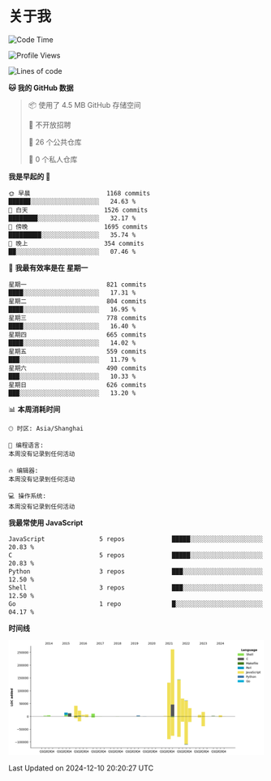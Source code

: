 # 关于我

<!--START_SECTION:waka-->
![Code Time](http://img.shields.io/badge/Code%20Time-891%20hrs%2019%20mins-blue)

![Profile Views](http://img.shields.io/badge/%E4%B8%AA%E4%BA%BA%E8%B5%84%E6%96%99%E8%A7%82%E7%9C%8B%E6%AC%A1%E6%95%B0-0-blue)

![Lines of code](https://img.shields.io/badge/%E4%BB%8E%E3%80%8CHello%20World%E3%80%8D%E8%B5%B7%E6%88%91%E5%B7%B2%E7%BB%8F%E5%86%99%E4%BA%86-850.2%20thousand%20%E8%A1%8C%E4%BB%A3%E7%A0%81-blue)

**🐱 我的 GitHub 数据** 

> 📦  使用了 4.5 MB GitHub 存储空间 
 > 
> 🚫 不开放招聘
 > 
> 📜 26 个公共仓库 
 > 
> 🔑 0 个私人仓库 
 > 
**我是早起的 🐤** 

```text
🌞 早晨                     1168 commits        ██████░░░░░░░░░░░░░░░░░░░   24.63 % 
🌆 白天                     1526 commits        ████████░░░░░░░░░░░░░░░░░   32.17 % 
🌃 傍晚                     1695 commits        █████████░░░░░░░░░░░░░░░░   35.74 % 
🌙 晚上                     354 commits         ██░░░░░░░░░░░░░░░░░░░░░░░   07.46 % 
```
📅 **我最有效率是在 星期一** 

```text
星期一                      821 commits         ████░░░░░░░░░░░░░░░░░░░░░   17.31 % 
星期二                      804 commits         ████░░░░░░░░░░░░░░░░░░░░░   16.95 % 
星期三                      778 commits         ████░░░░░░░░░░░░░░░░░░░░░   16.40 % 
星期四                      665 commits         ████░░░░░░░░░░░░░░░░░░░░░   14.02 % 
星期五                      559 commits         ███░░░░░░░░░░░░░░░░░░░░░░   11.79 % 
星期六                      490 commits         ███░░░░░░░░░░░░░░░░░░░░░░   10.33 % 
星期日                      626 commits         ███░░░░░░░░░░░░░░░░░░░░░░   13.20 % 
```


📊 **本周消耗时间** 

```text
🕑︎ 时区: Asia/Shanghai

💬 编程语言: 
本周没有记录到任何活动

🔥 编辑器: 
本周没有记录到任何活动

💻 操作系统: 
本周没有记录到任何活动
```

**我最常使用 JavaScript** 

```text
JavaScript               5 repos             █████░░░░░░░░░░░░░░░░░░░░   20.83 % 
C                        5 repos             █████░░░░░░░░░░░░░░░░░░░░   20.83 % 
Python                   3 repos             ███░░░░░░░░░░░░░░░░░░░░░░   12.50 % 
Shell                    3 repos             ███░░░░░░░░░░░░░░░░░░░░░░   12.50 % 
Go                       1 repo              █░░░░░░░░░░░░░░░░░░░░░░░░   04.17 % 
```



**时间线**

![Lines of Code chart](https://raw.githubusercontent.com/Arondight/Arondight/master/assets/bar_graph.png)


 Last Updated on 2024-12-10 20:20:27 UTC
<!--END_SECTION:waka-->
